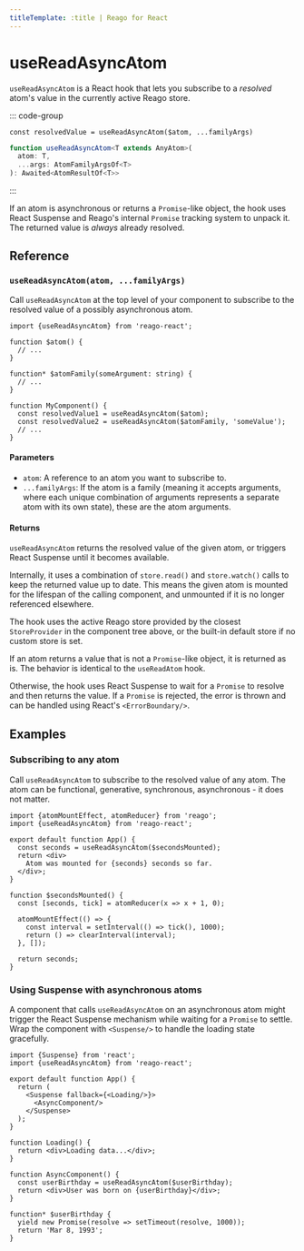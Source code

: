 ```yaml
---
titleTemplate: :title | Reago for React
---
```


# useReadAsyncAtom

`useReadAsyncAtom` is a React hook that lets you subscribe to a _resolved_ atom's value in the
currently active Reago store.

::: code-group
```tsx [Syntax]
const resolvedValue = useReadAsyncAtom($atom, ...familyArgs)
```

```ts [Types]
function useReadAsyncAtom<T extends AnyAtom>(
  atom: T,
  ...args: AtomFamilyArgsOf<T>
): Awaited<AtomResultOf<T>>
```
:::

If an atom is asynchronous or returns a `Promise`-like object, the hook uses React Suspense and Reago's
internal `Promise` tracking system to unpack it. The returned value is _always_ already resolved.


## Reference

### `useReadAsyncAtom(atom, ...familyArgs)`

Call `useReadAsyncAtom` at the top level of your component to subscribe to the resolved value of a possibly
asynchronous atom.


```tsx
import {useReadAsyncAtom} from 'reago-react';

function $atom() {
  // ...
}

function* $atomFamily(someArgument: string) {
  // ...
}

function MyComponent() {
  const resolvedValue1 = useReadAsyncAtom($atom);
  const resolvedValue2 = useReadAsyncAtom($atomFamily, 'someValue');
  // ...
}
```

#### Parameters

* `atom`: A reference to an atom you want to subscribe to.
* `...familyArgs`: If the atom is a family (meaning it accepts arguments, where each unique combination of
  arguments represents a separate atom with its own state), these are the atom arguments.

#### Returns

`useReadAsyncAtom` returns the resolved value of the given atom, or triggers React Suspense until it
becomes available.

Internally, it uses a combination of `store.read()` and `store.watch()` calls to keep the returned value up
to date. This means the given atom is mounted for the lifespan of the calling component, and unmounted if
it is no longer referenced elsewhere.

The hook uses the active Reago store provided by the closest `StoreProvider` in the component tree above, or the
built-in default store if no custom store is set.

If an atom returns a value that is not a `Promise`-like object, it is returned as is. The behavior is identical
to the `useReadAtom` hook.

Otherwise, the hook uses React Suspense to wait for a `Promise` to resolve and then returns the value.
If a `Promise` is rejected, the error is thrown and can be handled using React's `<ErrorBoundary/>`.


## Examples

### Subscribing to any atom

Call `useReadAsyncAtom` to subscribe to the resolved value of any atom. The atom can be functional,
generative, synchronous, asynchronous - it does not matter.

```tsx
import {atomMountEffect, atomReducer} from 'reago';
import {useReadAsyncAtom} from 'reago-react';

export default function App() {
  const seconds = useReadAsyncAtom($secondsMounted);
  return <div>
    Atom was mounted for {seconds} seconds so far.
  </div>;
}

function $secondsMounted() {
  const [seconds, tick] = atomReducer(x => x + 1, 0);

  atomMountEffect(() => {
    const interval = setInterval(() => tick(), 1000);
    return () => clearInterval(interval);
  }, []);

  return seconds;
}
```

### Using Suspense with asynchronous atoms

A component that calls `useReadAsyncAtom` on an asynchronous atom might trigger the React Suspense
mechanism while waiting for a `Promise` to settle. Wrap the component with `<Suspense/>` to handle
the loading state gracefully.

```tsx
import {Suspense} from 'react';
import {useReadAsyncAtom} from 'reago-react';

export default function App() {
  return (
    <Suspense fallback={<Loading/>}>
      <AsyncComponent/>
    </Suspense>
  );
}

function Loading() {
  return <div>Loading data...</div>;
}

function AsyncComponent() {
  const userBirthday = useReadAsyncAtom($userBirthday);
  return <div>User was born on {userBirthday}</div>;
}

function* $userBirthday {
  yield new Promise(resolve => setTimeout(resolve, 1000));
  return 'Mar 8, 1993';
}
```
